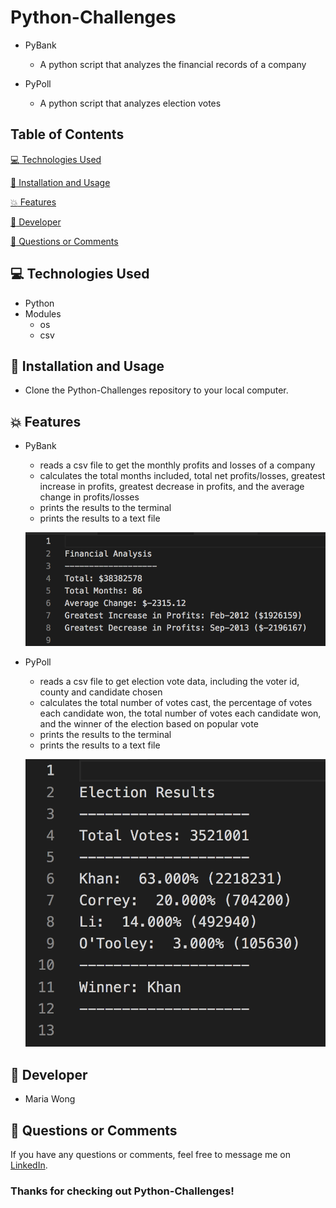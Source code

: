# Python-Challenges

* PyBank
    * A python script that analyzes the financial records of a company

* PyPoll
    * A python script that analyzes election votes


## Table of Contents

[:computer:  Technologies Used](#technologies-used)

[:dvd:  Installation and Usage](#installation)

[:boom:  Features](#features)

[:bust_in_silhouette:  Developer](#developer)

[:email:  Questions or Comments](#questions-or-comments)


## <a name="technologies-used"></a> :computer: Technologies Used

* Python
* Modules
    * os
    * csv

## <a name="installation"></a> :dvd: Installation and Usage

* Clone the Python-Challenges repository to your local computer.


## <a name="features"></a> :boom: Features

* PyBank
    * reads a csv file to get the monthly profits and losses of a company
    * calculates the total months included, total net profits/losses, greatest increase in profits, greatest decrease in profits, and the average change in profits/losses
    * prints the results to the terminal
    * prints the results to a text file

    ![screenshot of app](/PyBank/screenshots/pybank_summary.png)

* PyPoll
    * reads a csv file to get election vote data, including the voter id, county and candidate chosen
    * calculates the total number of votes cast, the percentage of votes each candidate won, the total number of votes each candidate won, and the winner of the election based on popular vote
    * prints the results to the terminal
    * prints the results to a text file

    ![screenshot of app](/PyPoll/screenshots/pypoll_summary.png)

## <a name="developer"></a> :bust_in_silhouette: Developer

* Maria Wong


## <a name="questions-or-comments"></a> :email: Questions or Comments

If you have any questions or comments, feel free to message me on [LinkedIn](https://www.linkedin.com/in/maria-wong/).

 ### Thanks for checking out Python-Challenges!
